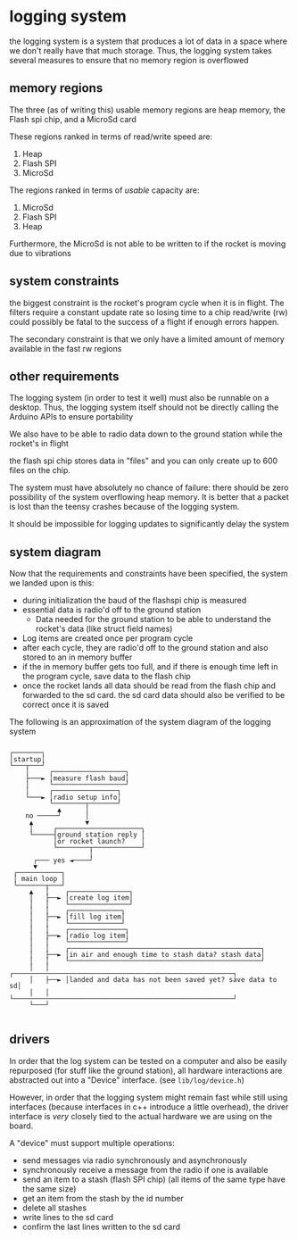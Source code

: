 # logging system

the logging system is a system that produces a lot of data in a space where we don't really have that much storage.
Thus, the logging system takes several measures to ensure that no memory region is overflowed

## memory regions

The three (as of writing this) usable memory regions are heap memory, the Flash spi chip, and a MicroSd card

These regions ranked in terms of read/write speed are:

1. Heap
2. Flash SPI
3. MicroSd

The regions ranked in terms of _usable_ capacity are:

1. MicroSd
2. Flash SPI
3. Heap

Furthermore, the MicroSd is not able to be written to if the rocket is moving due to vibrations

## system constraints

the biggest constraint is the rocket's program cycle when it is in flight. The filters require a constant update rate so losing time to a chip read/write (rw) could possibly be fatal to the success of a flight if enough errors happen.

The secondary constraint is that we only have a limited amount of memory available in the fast rw regions

## other requirements

The logging system (in order to test it well) must also be runnable on a desktop. Thus, the logging system itself should not be directly calling the Arduino APIs to ensure portability

We also have to be able to radio data down to the ground station while the rocket's in flight

the flash spi chip stores data in "files" and you can only create up to 600 files on the chip.

The system must have absolutely no chance of failure: there should be zero possibility of the system overflowing heap memory. It is better that a packet is lost than the teensy crashes because of the logging system.

It should be impossible for logging updates to significantly delay the system

## system diagram

Now that the requirements and constraints have been specified, the system we landed upon is this:

- during initialization the baud of the flashspi chip is measured
- essential data is radio'd off to the ground station
  - Data needed for the ground station to be able to understand the rocket's data (like struct field names)
- Log items are created once per program cycle
- after each cycle, they are radio'd off to the ground station and also stored to an in memory buffer
- if the in memory buffer gets too full, and if there is enough time left in the program cycle, save data to the flash chip
- once the rocket lands all data should be read from the flash chip and forwarded to the sd card. the sd card data should also be verified to be correct once it is saved

The following is an approximation of the system diagram of the logging system

<pre style="line-height: 0.95">
<code>
┌───────┐
│startup│
└───┬───┘
    │     ┌──────────────────┐
    ├───► │measure flash baud│
    │     └──────────────────┘
    │     ┌────────────────┐
    └───► │radio setup info│
          └────────┬───────┘
            ▲      │
    no ─────┘      │
     ▲             ▼
     │     ┌─────────────────────┐
     └─────┤ground station reply │
           │or rocket launch?    │
           └────────┬────────────┘
                    │
      ┌─── yes ◄────┘
      ▼
 ┌───────────┐
 │ main loop │
 └───────┬───┘
     ▲   │    ┌───────────────┐
     │   ├──► │create log item│
     │   │    └───────────────┘
     │   │    ┌─────────────┐
     │   ├──► │fill log item│
     │   │    └─────────────┘
     │   │    ┌──────────────┐
     │   ├──► │radio log item│
     │   │    └──────────────┘
     │   │    ┌────────────────────────────────────────────────┐
     │   ├──► │in air and enough time to stash data? stash data│
     │   │    └────────────────────────────────────────────────┘
     │   │    ┌───────────────────────────────────────────────────────┐
     │   ├──► │landed and data has not been saved yet? save data to sd│
     │   │    └───────────────────────────────────────────────────────┘
     └───┘
</code>
</pre>

## drivers

In order that the log system can be tested on a computer and also be easily repurposed (for stuff like the ground station), all hardware interactions are abstracted out into a "Device" interface. (see `lib/log/device.h`)

However, in order that the logging system might remain fast while still using interfaces (because interfaces in c++ introduce a little overhead), the driver interface is _very_ closely tied to the actual hardware we are using on the board.

A "device" must support multiple operations:

- send messages via radio synchronously and asynchronously
- synchronously receive a message from the radio if one is available
- send an item to a stash (flash SPI chip) (all items of the same type have the same size)
- get an item from the stash by the id number
- delete all stashes
- write lines to the sd card
- confirm the last lines written to the sd card
